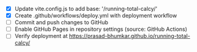 - [x] Update vite.config.js to add base: '/running-total-calcy/'
- [x] Create .github/workflows/deploy.yml with deployment workflow
- [ ] Commit and push changes to GitHub
- [ ] Enable GitHub Pages in repository settings (source: GitHub Actions)
- [ ] Verify deployment at https://prasad-bhumkar.github.io/running-total-calcy/
